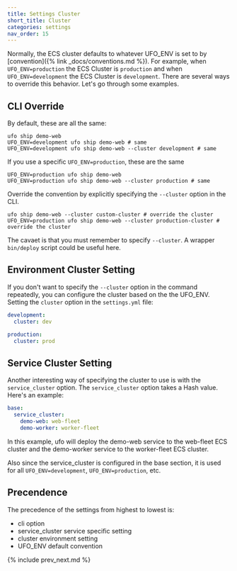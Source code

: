 ```yaml
---
title: Settings Cluster
short_title: Cluster
categories: settings
nav_order: 15
---
```


Normally, the ECS cluster defaults to whatever UFO_ENV is set to by [convention]({% link _docs/conventions.md %}).  For example, when `UFO_ENV=production` the ECS Cluster is `production` and when `UFO_ENV=development` the ECS Cluster is `development`.  There are several ways to override this behavior. Let's go through some examples.

## CLI Override

By default, these are all the same:

    ufo ship demo-web
    UFO_ENV=development ufo ship demo-web # same
    UFO_ENV=development ufo ship demo-web --cluster development # same

If you use a specific `UFO_ENV=production`, these are the same

    UFO_ENV=production ufo ship demo-web
    UFO_ENV=production ufo ship demo-web --cluster production # same

Override the convention by explicitly specifying the `--cluster` option in the CLI.

    ufo ship demo-web --cluster custom-cluster # override the cluster
    UFO_ENV=production ufo ship demo-web --cluster production-cluster # override the cluster

The cavaet is that you must remember to specify `--cluster`.  A wrapper `bin/deploy` script could be useful here.

## Environment Cluster Setting

If you don't want to specify the `--cluster` option in the command repeatedly, you can configure the cluster based on the the UFO_ENV.  Setting the `cluster` option in the `settings.yml` file:

```yaml
development:
  cluster: dev

production:
  cluster: prod
```

## Service Cluster Setting

Another interesting way of specifying the cluster to use is with the `service_cluster` option.  The `service_cluster` option takes a Hash value. Here's an example:

```yaml
base:
  service_cluster:
    demo-web: web-fleet
    demo-worker: worker-fleet
```

In this example, ufo will deploy the demo-web service to the web-fleet ECS cluster and the demo-worker service to the worker-fleet ECS cluster.

Also since the service_cluster is configured in the base section, it is used for all `UFO_ENV=development`, `UFO_ENV=production`, etc.

## Precendence

The precedence of the settings from highest to lowest is:

* cli option
* service_cluster service specific setting
* cluster environment setting
* UFO_ENV default convention

{% include prev_next.md %}
